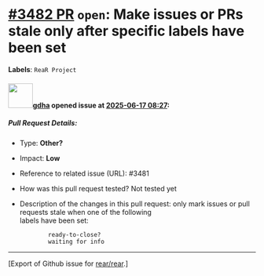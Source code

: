 # [\#3482 PR](https://github.com/rear/rear/pull/3482) `open`: Make issues or PRs stale only after specific labels have been set

**Labels**: `ReaR Project`

#### <img src="https://avatars.githubusercontent.com/u/888633?u=cdaeb31efcc0048d3619651aa18dd4b76e636b21&v=4" width="50">[gdha](https://github.com/gdha) opened issue at [2025-06-17 08:27](https://github.com/rear/rear/pull/3482):

##### Pull Request Details:

-   Type: **Other?**

-   Impact: **Low**

-   Reference to related issue (URL): \#3481

-   How was this pull request tested? Not tested yet

-   Description of the changes in this pull request: only mark issues or
    pull requests stale when one of the following  
    labels have been set:

                ready-to-close?
                waiting for info

------------------------------------------------------------------------

\[Export of Github issue for
[rear/rear](https://github.com/rear/rear).\]
